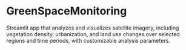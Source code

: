 # GreenSpaceMonitoring
Streamlit app that analyzes and visualizes satellite imagery, including vegetation density, urbanization, and land use changes over selected regions and time periods, with customizable analysis parameters.
